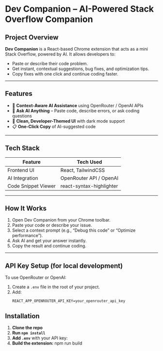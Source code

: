 # Dev Companion – AI-Powered Stack Overflow Companion 

## Project Overview

**Dev Companion** is a React-based Chrome extension that acts as a mini Stack Overflow, powered by AI. It allows developers to:
- Paste or describe their code problem.
- Get instant, contextual suggestions, bug fixes, and optimization tips.
- Copy fixes with one click and continue coding faster.

---

## Features

- 🧠 **Context-Aware AI Assistance** using OpenRouter / OpenAI APIs  
- 💬 **Ask AI Anything** – Paste code, describe errors, or ask coding questions
- 🎨 **Clean, Developer-Themed UI** with dark mode support
- 📋 **One-Click Copy** of AI-suggested code


---

## Tech Stack

| Feature                     | Tech Used                             |
|-----------------------------|----------------------------------------|
| Frontend UI                 | React, TailwindCSS                     |
| AI Integration              | OpenRouter API / OpenAI                |                              
| Code Snippet Viewer         | react-syntax-highlighter               |

---
## How It Works

1. Open Dev Companion from your Chrome toolbar.
2. Paste your code or describe your issue.
3. Select a context prompt (e.g., “Debug this code” or “Optimize performance”).
4. Ask AI and get your answer instantly.
5. Copy the result and continue coding.

---
## API Key Setup (for local development)

To use OpenRouter or OpenAI:
1. Create a `.env` file in the root of your project.
2. Add:
   ```env
   REACT_APP_OPENROUTER_API_KEY=your_openrouter_api_key

## Installation

1. **Clone the repo**
2. **Run `npm install`**
3. **Add `.env`** with your API key:
4. **Build the extension:**
npm run build

